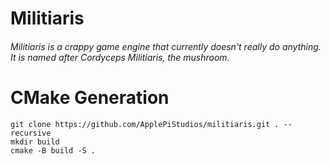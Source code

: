 Militiaris
==========

###### Militiaris is a crappy game engine that currently doesn't really do anything. It is named after Cordyceps Militiaris, the mushroom.

# CMake Generation
```console
git clone https://github.com/ApplePiStudios/militiaris.git . --recursive
mkdir build
cmake -B build -S .
```